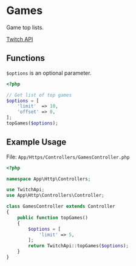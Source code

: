 # Games

Game top lists.

[Twitch API](https://github.com/justintv/Twitch-API/blob/master/games.md)

## Functions

```$options``` is an optional parameter.

```php
<?php

// Get list of top games
$options = [
    'limit'  => 10,
    'offset' => 0,
];
topGames($options);

```

## Example Usage

File: ```App/Https/Controllers/GamesController.php```

```php
<?php

namespace App\Http\Controllers;

use TwitchApi;
use App\Http\Controllers\Controller;

class GamesController extends Controller
{
    public function topGames()
    {
        $options = [
            'limit' => 5,
        ];
        return TwitchApi::topGames($options);
    }
}
```
